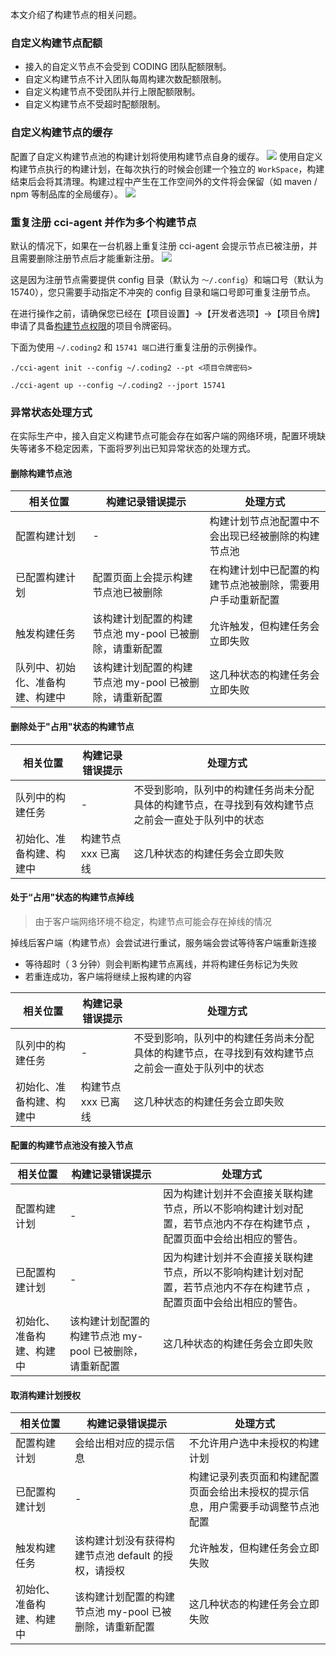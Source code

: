 本文介绍了构建节点的相关问题。


### 自定义构建节点配额

- 接入的自定义节点不会受到 CODING 团队配额限制。
- 自定义构建节点不计入团队每周构建次数配额限制。
- 自定义构建节点不受团队并行上限配额限制。
- 自定义构建节点不受超时配额限制。

### 自定义构建节点的缓存

配置了自定义构建节点池的构建计划将使用构建节点自身的缓存。
![](https://main.qcloudimg.com/raw/0dcb8faa4ab0f85e0f48db532f05bdbf.png)
使用自定义构建节点执行的构建计划，在每次执行的时候会创建一个独立的 `WorkSpace`，构建结束后会将其清理。构建过程中产生在工作空间外的文件将会保留（如 maven / npm 等制品库的全局缓存）。
![](https://main.qcloudimg.com/raw/577025d54214bbc30ebb38a6f25cc9c9.png)

### 重复注册 cci-agent 并作为多个构建节点

默认的情况下，如果在一台机器上重复注册 cci-agent 会提示节点已被注册，并且需要删除注册节点后才能重新注册。
![](https://main.qcloudimg.com/raw/cc5dc5fedebf966fbcfa19610733db22.png)

这是因为注册节点需要提供 config 目录（默认为 `～/.config`）和端口号（默认为 15740），您只需要手动指定不冲突的 config 目录和端口号即可重复注册节点。

在进行操作之前，请确保您已经在【项目设置】->【开发者选项】->【项目令牌】申请了具备[构建节点权限](https://help.coding.net/docs/devops/ci/node/overview.html#手动接入)的项目令牌密码。

下面为使用 `~/.coding2` 和 `15741 端口`进行重复注册的示例操作。

```
./cci-agent init --config ~/.coding2 --pt <项目令牌密码>
```

```
./cci-agent up --config ~/.coding2 --jport 15741
```

### 异常状态处理方式

在实际生产中，接入自定义构建节点可能会存在如客户端的网络环境，配置环境缺失等诸多不稳定因素，下面将罗列出已知异常状态的处理方式。

#### 删除构建节点池

| 相关位置                         | 构建记录错误提示                                         | 处理方式                                                   |
| -------------------------------- | -------------------------------------------------------- | ---------------------------------------------------------- |
| 配置构建计划                     | \-                                                       | 构建计划节点池配置中不会出现已经被删除的构建节点池         |
| 已配置构建计划                   | 配置页面上会提示构建节点池已被删除                       | 在构建计划中已配置的构建节点池被删除，需要用户手动重新配置 |
| 触发构建任务                     | 该构建计划配置的构建节点池 my\-pool 已被删除，请重新配置 | 允许触发，但构建任务会立即失败                             |
| 队列中、初始化、准备构建、构建中 | 该构建计划配置的构建节点池 my\-pool 已被删除，请重新配置 | 这几种状态的构建任务会立即失败                             |

#### 删除处于"占用"状态的构建节点

| 相关位置                 | 构建记录错误提示    | 处理方式                                                     |
| ------------------------ | ------------------- | ------------------------------------------------------------ |
| 队列中的构建任务         | \-                  | 不受到影响，队列中的构建任务尚未分配具体的构建节点，在寻找到有效构建节点之前会一直处于队列中的状态 |
| 初始化、准备构建、构建中 | 构建节点 xxx 已离线 | 这几种状态的构建任务会立即失败                               |

#### 处于“占用"状态的构建节点掉线

> 由于客户端网络环境不稳定，构建节点可能会存在掉线的情况

掉线后客户端（构建节点）会尝试进行重试，服务端会尝试等待客户端重新连接

- 等待超时（ 3 分钟）则会判断构建节点离线，并将构建任务标记为失败 
- 若重连成功，客户端将继续上报构建的内容

| 相关位置                 | 构建记录错误提示    | 处理方式                                                     |
| ------------------------ | ------------------- | ------------------------------------------------------------ |
| 队列中的构建任务         | \-                  | 不受到影响，队列中的构建任务尚未分配具体的构建节点，在寻找到有效构建节点之前会一直处于队列中的状态 |
| 初始化、准备构建、构建中 | 构建节点 xxx 已离线 | 这几种状态的构建任务会立即失败                               |

#### 配置的构建节点池没有接入节点

| 相关位置                 | 构建记录错误提示                                         | 处理方式                                                     |
| ------------------------ | -------------------------------------------------------- | ------------------------------------------------------------ |
| 配置构建计划             | \-                                                       | 因为构建计划并不会直接关联构建节点，所以不影响构建计划对配置，若节点池内不存在构建节点 ，配置页面中会给出相应的警告。 |
| 已配置构建计划           | \-                                                       | 因为构建计划并不会直接关联构建节点，所以不影响构建计划对配置，若节点池内不存在构建节点 ，配置页面中会给出相应的警告。 |
| 初始化、准备构建、构建中 | 该构建计划配置的构建节点池 my\-pool 已被删除，请重新配置 | 这几种状态的构建任务会立即失败                               |

#### 取消构建计划授权

| 相关位置                 | 构建记录错误提示                                         | 处理方式                                                     |
| ------------------------ | -------------------------------------------------------- | ------------------------------------------------------------ |
| 配置构建计划             | 会给出相对应的提示信息                                   | 不允许用户选中未授权的构建计划                               |
| 已配置构建计划           | \-                                                       | 构建记录列表页面和构建配置页面会给出未授权的提示信息，用户需要手动调整节点池配置 |
| 触发构建任务             | 该构建计划没有获得构建节点池 default 的授权，请授权      | 允许触发，但构建任务会立即失败                               |
| 初始化、准备构建、构建中 | 该构建计划配置的构建节点池 my\-pool 已被删除，请重新配置 | 这几种状态的构建任务会立即失败                               |
